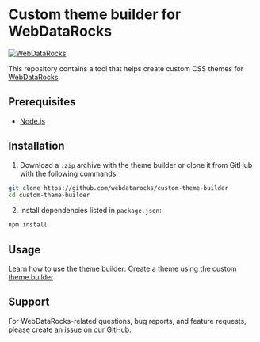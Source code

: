 # Custom theme builder for WebDataRocks
[![WebDataRocks](https://cdn.webdatarocks.com/readmes/main.png)](https://www.webdatarocks.com/)

This repository contains a tool that helps create custom CSS themes for [WebDataRocks](https://www.webdatarocks.com/).

## Prerequisites

- [Node.js](https://nodejs.org/en)

## Installation

1. Download a `.zip` archive with the theme builder or clone it from GitHub with the following commands:

```bash
git clone https://github.com/webdatarocks/custom-theme-builder
cd custom-theme-builder
```

2. Install dependencies listed in `package.json`: 

```bash
npm install
```

## Usage

Learn how to use the theme builder: [Create a theme using the custom theme builder](https://www.webdatarocks.com/doc/custom-report-themes/#custom-theme-builder).

## Support

For WebDataRocks-related questions, bug reports, and feature requests, please [create an issue on our GitHub](https://github.com/WebDataRocks/web-pivot-table/issues).
